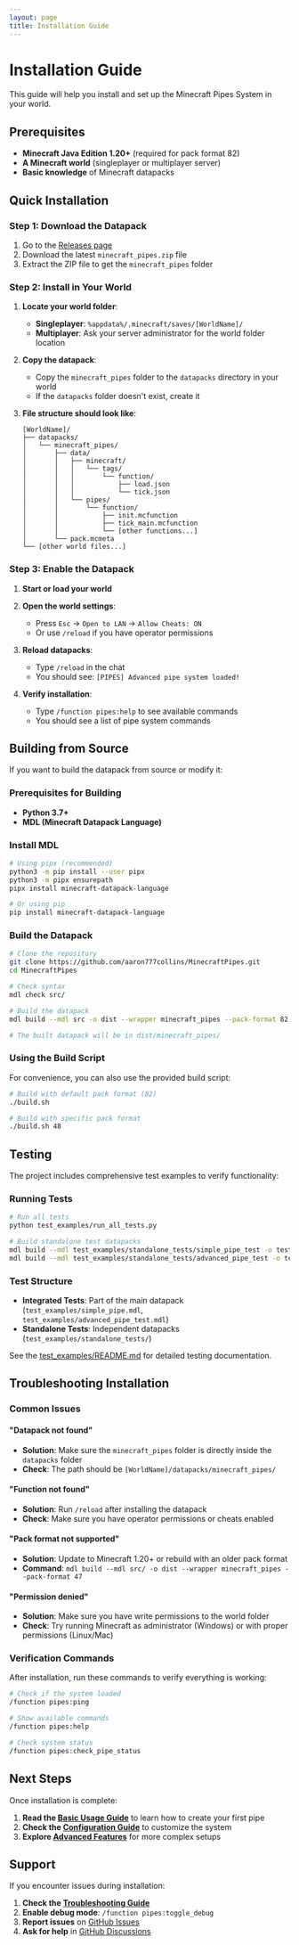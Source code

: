 ```yaml
---
layout: page
title: Installation Guide
---
```


# Installation Guide

This guide will help you install and set up the Minecraft Pipes System in your world.

## Prerequisites

- **Minecraft Java Edition 1.20+** (required for pack format 82)
- **A Minecraft world** (singleplayer or multiplayer server)
- **Basic knowledge** of Minecraft datapacks

## Quick Installation

### Step 1: Download the Datapack

1. Go to the [Releases page](https://github.com/aaron777collins/MinecraftPipes/releases)
2. Download the latest `minecraft_pipes.zip` file
3. Extract the ZIP file to get the `minecraft_pipes` folder

### Step 2: Install in Your World

1. **Locate your world folder**:
   - **Singleplayer**: `%appdata%/.minecraft/saves/[WorldName]/`
   - **Multiplayer**: Ask your server administrator for the world folder location

2. **Copy the datapack**:
   - Copy the `minecraft_pipes` folder to the `datapacks` directory in your world
   - If the `datapacks` folder doesn't exist, create it

3. **File structure should look like**:
   ```
   [WorldName]/
   ├── datapacks/
   │   └── minecraft_pipes/
   │       ├── data/
   │       │   ├── minecraft/
   │       │   │   └── tags/
   │       │   │       └── function/
   │       │   │           ├── load.json
   │       │   │           └── tick.json
   │       │   └── pipes/
   │       │       └── function/
   │       │           ├── init.mcfunction
   │       │           ├── tick_main.mcfunction
   │       │           └── [other functions...]
   │       └── pack.mcmeta
   └── [other world files...]
   ```

### Step 3: Enable the Datapack

1. **Start or load your world**
2. **Open the world settings**:
   - Press `Esc` → `Open to LAN` → `Allow Cheats: ON`
   - Or use `/reload` if you have operator permissions

3. **Reload datapacks**:
   - Type `/reload` in the chat
   - You should see: `[PIPES] Advanced pipe system loaded!`

4. **Verify installation**:
   - Type `/function pipes:help` to see available commands
   - You should see a list of pipe system commands

## Building from Source

If you want to build the datapack from source or modify it:

### Prerequisites for Building

- **Python 3.7+**
- **MDL (Minecraft Datapack Language)**

### Install MDL

```bash
# Using pipx (recommended)
python3 -m pip install --user pipx
python3 -m pipx ensurepath
pipx install minecraft-datapack-language

# Or using pip
pip install minecraft-datapack-language
```

### Build the Datapack

```bash
# Clone the repository
git clone https://github.com/aaron777collins/MinecraftPipes.git
cd MinecraftPipes

# Check syntax
mdl check src/

# Build the datapack
mdl build --mdl src -o dist --wrapper minecraft_pipes --pack-format 82

# The built datapack will be in dist/minecraft_pipes/
```

### Using the Build Script

For convenience, you can also use the provided build script:

```bash
# Build with default pack format (82)
./build.sh

# Build with specific pack format
./build.sh 48
```

## Testing

The project includes comprehensive test examples to verify functionality:

### Running Tests

```bash
# Run all tests
python test_examples/run_all_tests.py

# Build standalone test datapacks
mdl build --mdl test_examples/standalone_tests/simple_pipe_test -o test_examples/dist --wrapper simple_pipe_test --pack-format 82
mdl build --mdl test_examples/standalone_tests/advanced_pipe_test -o test_examples/dist --wrapper advanced_pipe_test --pack-format 82
```

### Test Structure

- **Integrated Tests**: Part of the main datapack (`test_examples/simple_pipe.mdl`, `test_examples/advanced_pipe_test.mdl`)
- **Standalone Tests**: Independent datapacks (`test_examples/standalone_tests/`)

See the [test_examples/README.md](../test_examples/README.md) for detailed testing documentation.

## Troubleshooting Installation

### Common Issues

#### "Datapack not found"
- **Solution**: Make sure the `minecraft_pipes` folder is directly inside the `datapacks` folder
- **Check**: The path should be `[WorldName]/datapacks/minecraft_pipes/`

#### "Function not found"
- **Solution**: Run `/reload` after installing the datapack
- **Check**: Make sure you have operator permissions or cheats enabled

#### "Pack format not supported"
- **Solution**: Update to Minecraft 1.20+ or rebuild with an older pack format
- **Command**: `mdl build --mdl src/ -o dist --wrapper minecraft_pipes --pack-format 47`

#### "Permission denied"
- **Solution**: Make sure you have write permissions to the world folder
- **Check**: Try running Minecraft as administrator (Windows) or with proper permissions (Linux/Mac)

### Verification Commands

After installation, run these commands to verify everything is working:

```bash
# Check if the system loaded
/function pipes:ping

# Show available commands
/function pipes:help

# Check system status
/function pipes:check_pipe_status
```

## Next Steps

Once installation is complete:

1. **Read the [Basic Usage Guide](basic-usage)** to learn how to create your first pipe
2. **Check the [Configuration Guide](configuration)** to customize the system
3. **Explore [Advanced Features](advanced-features)** for more complex setups

## Support

If you encounter issues during installation:

1. **Check the [Troubleshooting Guide](troubleshooting)**
2. **Enable debug mode**: `/function pipes:toggle_debug`
3. **Report issues** on [GitHub Issues](https://github.com/aaron777collins/MinecraftPipes/issues)
4. **Ask for help** in [GitHub Discussions](https://github.com/aaron777collins/MinecraftPipes/discussions)
